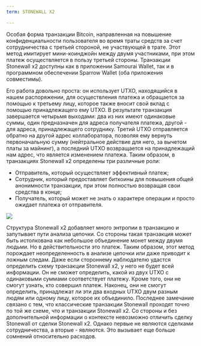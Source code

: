 ```yaml
---
term: STONEWALL X2

---
```

Особая форма транзакции Bitcoin, направленная на повышение конфиденциальности пользователя во время траты средств за счет сотрудничества с третьей стороной, не участвующей в трате. Этот метод имитирует мини-коинджойн между двумя участниками, при этом платеж осуществляется в пользу третьей стороны. Транзакции Stonewall x2 доступны как в приложении Samourai Wallet, так и в программном обеспечении Sparrow Wallet (оба приложения совместимы).

Его работа довольно проста: он использует UTXO, находящийся в нашем распоряжении, для осуществления платежа и обращается за помощью к третьему лицу, которое также вносит свой вклад с помощью принадлежащего ему UTXO. В результате транзакция завершается четырьмя выходами: два из них имеют одинаковые суммы, один предназначен для адреса получателя платежа, другой - для адреса, принадлежащего сотруднику. Третий UTXO отправляется обратно на другой адрес коллаборатора, позволяя ему вернуть первоначальную сумму (нейтральное действие для него, за вычетом платы за майнинг), а последний UTXO возвращается на принадлежащий нам адрес, что является изменением платежа. Таким образом, в транзакциях Stonewall x2 определены три различные роли:


- Отправитель, который осуществляет эффективный платеж;
- Сотрудник, который предоставляет биткоины для повышения общей анонимности транзакции, при этом полностью возвращая свои средства в конце;
- Получатель, который может не знать о характере операции и просто ожидает платежа от отправителя.

![](../../dictionnaire/assets/3.webp)

Структура Stonewall x2 добавляет много энтропии в транзакцию и запутывает пути анализа цепочки. Со стороны такая транзакция может быть истолкована как небольшое объединение монет между двумя людьми. Но в действительности это платеж. Таким образом, этот метод порождает неопределенность в анализе цепочки или даже приводит к ложным следам. Даже если стороннему наблюдателю удастся определить схему транзакции Stonewall x2, у него не будет всей информации. Он не сможет определить, какой из двух UTXO с одинаковыми суммами соответствует платежу. Кроме того, они не смогут узнать, кто совершил платеж. Наконец, они не смогут определить, принадлежат ли эти два входных UTXO двум разным людям или одному лицу, которое их объединило. Последнее замечание связано с тем, что классические транзакции Stonewall проходят точно по той же схеме, что и транзакции Stonewall x2. Со стороны и без дополнительной информации о контексте невозможно отличить сделку Stonewall от сделки Stonewall x2. Однако первые не являются сделками сотрудничества, а вторые - являются. Это вызывает еще больше сомнений относительно расходов.